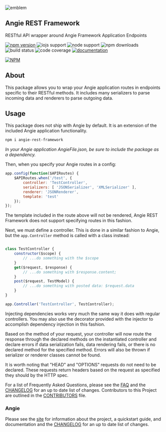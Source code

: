![emblem](https://rawgit.com/angie-framework/angie-rest-framework/master/svg/angie.svg "emblem")

## Angie REST Framework
RESTful API wrapper around Angie Framework Application Endpoints

[![npm version](https://badge.fury.io/js/angie-rest-framework.svg)](http://badge.fury.io/js/angie-rest-framework "npm version")
![iojs support](https://img.shields.io/badge/iojs-1.7.1+-brightgreen.svg "iojs support")
![node support](https://img.shields.io/badge/node-0.12.0+-brightgreen.svg "node support")
![npm downloads](https://img.shields.io/npm/dm/angie-rest-framework.svg "npm downloads")
![build status](https://travis-ci.org/benderTheCrime/angie-rest-framework.svg?branch=master "build status")
![code coverage](https://rawgit.com/benderTheCrime/angie-rest-framework/master/svg/coverage.svg "code coverage")
[![documentation](https://doc.esdoc.org/github.com/angie-framework/angie-rest-framework/badge.svg)](https://doc.esdoc.org/github.com/angie-framework/angie-rest-framework/ "documentation")

[![NPM](https://nodei.co/npm/angie-rest-framework.png?downloads=true&downloadRank=true&stars=true)](https://nodei.co/npm/angie-rest-framework/)

## About
This package allows you to wrap your Angie application routes in endpoints specific to their RESTful methods. It includes many serializers to parse incoming data and renderers to parse outgoing data.

## Usage
This package does not ship with Angie by default. It is an extension of the included Angie application functionality.
```bash
npm i angie-rest-framework
```

*In your Angie application AngieFile.json, be sure to include the package as a dependency.*

Then, when you specify your Angie routes in a config:
```javascript
app.config(function($APIRoutes) {
    $APIRoutes.when('/test', {
        controller: 'TestController',
        serializers: [ 'JSONSerializer', 'XMLSerializer' ],
        renderer: 'JSONRenderer',
        template: 'test'
    });
});
```
The template included in the route above will not be rendered, Angie REST Framework does not support specifying routes in this fashion.

Next, we must define a controller. This is done in a similar fashion to Angie, but the `app.Controller` method is called with a class instead:
```javascript

class TestController {
    constructor($scope) {
        // ...do something with the $scope
    }
    get($request, $response) {
        // ...do something with $response.content;
    }
    post($request, TestModel) {
        // ...do something with posted data: $request.data
    }
}

app.Controller('TestController', TestController);
```
Injecting dependencies works very much the same way it does with regular controllers. You may also use the decorator provided with the injector to accomplish dependency injection in this fashion.

Based on the method of your request, your controller will now route the response through the declared methods on the instantiated controller and declare errors if data serialization fails, data rendering fails, or there is no declared method for the specified method. Errors will also be thrown if serializer or renderer classes cannot be found.

It is worth noting that "HEAD" and "OPTIONS" requests do not need to be declared. These requests return headers based on the request as specified they should by the HTTP spec.

For a list of Frequently Asked Questions, please see the [FAQ](https://github.com/angie-framework/angie-rest-framework/blob/master/FAQ.md "FAQ") and the [CHANGELOG](https://github.com/angie-framework/angie-rest-framework/blob/master/CHANGELOG.md "CHANGELOG") for an up to date list of changes. Contributors to this Project are outlined in the [CONTRIBUTORS](https://github.com/angie-framework/angie-rest-framework/blob/master/CONTRIBUTORS.md "CONTRIBUTORS") file.

### Angie
Please see the [site](http://benderthecrime.github.io/angie/) for information about the project, a quickstart guide, and documentation and the [CHANGELOG](https://github.com/angie-rest-framework/angie/blob/master/CHANGELOG.md) for an up to date list of changes.